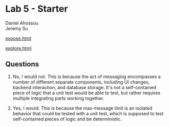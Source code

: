 # Lab 5 - Starter
Daniel Ahossou <br>
Jeremy Su

[expose.html](https://dahossou.github.io/Lab5_Starter/expose.html)

[explore.html](https://dahossou.github.io/Lab5_Starter/explore.html)

## Questions

1. No, I would not. This is because the act of messaging encompasses a number of different separate components, including UI changes, backend interaction, and database storage. It's not a self-contained piece of logic that a unit test would be able to test, but rather requires multiple integrating parts working together.

2. Yes, I would. This is because the max-message limit is an isolated behavior that could be tested with a unit test, which is supposed to test self-contained pieces of logic and be deterministic.
